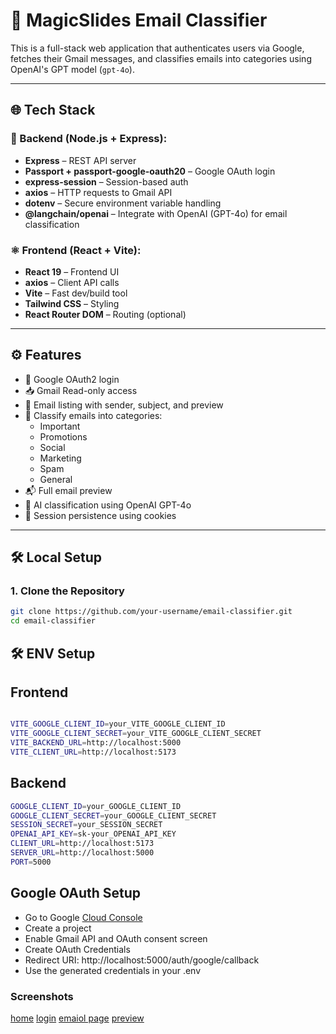 # 📧 MagicSlides Email Classifier

This is a full-stack web application that authenticates users via Google, fetches their Gmail messages, and classifies emails into categories using OpenAI's GPT model (`gpt-4o`).

---

## 🌐 Tech Stack

### 🔧 Backend (Node.js + Express):
- **Express** – REST API server
- **Passport + passport-google-oauth20** – Google OAuth login
- **express-session** – Session-based auth
- **axios** – HTTP requests to Gmail API
- **dotenv** – Secure environment variable handling
- **@langchain/openai** – Integrate with OpenAI (GPT-4o) for email classification

### ⚛️ Frontend (React + Vite):
- **React 19** – Frontend UI
- **axios** – Client API calls
- **Vite** – Fast dev/build tool
- **Tailwind CSS** – Styling
- **React Router DOM** – Routing (optional)

---

## ⚙️ Features

- 🔐 Google OAuth2 login
- 📥 Gmail Read-only access
- 📃 Email listing with sender, subject, and preview
- 🧠 Classify emails into categories:
  - Important
  - Promotions
  - Social
  - Marketing
  - Spam
  - General
- 📬 Full email preview
- 🧠 AI classification using OpenAI GPT-4o
- 🧠 Session persistence using cookies

---

## 🛠️ Local Setup

### 1. Clone the Repository

```bash
git clone https://github.com/your-username/email-classifier.git
cd email-classifier


```
## 🛠️ ENV Setup

## Frontend
```bash

VITE_GOOGLE_CLIENT_ID=your_VITE_GOOGLE_CLIENT_ID
VITE_GOOGLE_CLIENT_SECRET=your_VITE_GOOGLE_CLIENT_SECRET
VITE_BACKEND_URL=http://localhost:5000
VITE_CLIENT_URL=http://localhost:5173
```
## Backend
```bash
GOOGLE_CLIENT_ID=your_GOOGLE_CLIENT_ID
GOOGLE_CLIENT_SECRET=your_GOOGLE_CLIENT_SECRET
SESSION_SECRET=your_SESSION_SECRET
OPENAI_API_KEY=sk-your_OPENAI_API_KEY
CLIENT_URL=http://localhost:5173
SERVER_URL=http://localhost:5000
PORT=5000
```
## Google OAuth Setup

- Go to Google [Cloud Console](https://console.cloud.google.com/welcome/new?pli=1&inv=1&invt=AbxTnQ)
- Create a project
- Enable Gmail API and OAuth consent screen
- Create OAuth Credentials
- Redirect URI: http://localhost:5000/auth/google/callback
- Use the generated credentials in your .env

### Screenshots

[home](./frontend/src/assets/home.png)
[login](./frontend/src/assets/login.png)
[emaiol page](./frontend/src/assets/email.png)
[preview](./frontend/src/assets/email%20preview.png)

